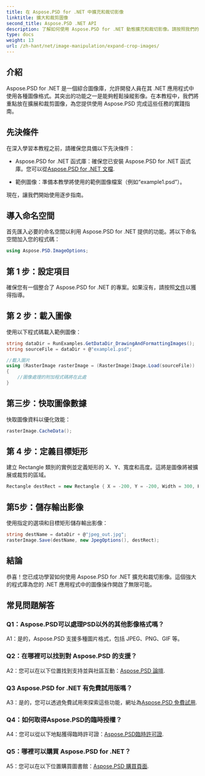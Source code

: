 ```yaml
---
title: 在 Aspose.PSD for .NET 中擴充和裁切影像
linktitle: 擴大和裁剪圖像
second_title: Aspose.PSD .NET API
description: 了解如何使用 Aspose.PSD for .NET 動態擴充和裁切影像。請按照我們的逐步指南進行無縫影像處理。
type: docs
weight: 13
url: /zh-hant/net/image-manipulation/expand-crop-images/
---
```

## 介紹

Aspose.PSD for .NET 是一個綜合圖像庫，允許開發人員在其 .NET 應用程式中使用各種圖像格式。其突出的功能之一是能夠輕鬆操縱影像。在本教程中，我們將重點放在擴展和裁剪圖像，為您提供使用 Aspose.PSD 完成這些任務的實踐指南。

## 先決條件

在深入學習本教程之前，請確保您具備以下先決條件：

-  Aspose.PSD for .NET 函式庫：確保您已安裝 Aspose.PSD for .NET 函式庫。您可以從[Aspose.PSD for .NET 文檔](https://reference.aspose.com/psd/net/).

- 範例圖像：準備本教學將使用的範例圖像檔案（例如“example1.psd”）。

現在，讓我們開始使用逐步指南。

## 導入命名空間

首先匯入必要的命名空間以利用 Aspose.PSD for .NET 提供的功能。將以下命名空間加入您的程式碼：

```csharp
using Aspose.PSD.ImageOptions;
```

## 第 1 步：設定項目

確保您有一個整合了 Aspose.PSD for .NET 的專案。如果沒有，請按照[文件](https://reference.aspose.com/psd/net/)以獲得指導。

## 第 2 步：載入圖像

使用以下程式碼載入範例圖像：

```csharp
string dataDir = RunExamples.GetDataDir_DrawingAndFormattingImages();
string sourceFile = dataDir + @"example1.psd";

//載入圖片
using (RasterImage rasterImage = (RasterImage)Image.Load(sourceFile))
{
    //圖像處理的附加程式碼將在此處
}
```

## 第三步：快取圖像數據

快取圖像資料以優化效能：

```csharp
rasterImage.CacheData();
```

## 第 4 步：定義目標矩形

建立 Rectangle 類別的實例並定義矩形的 X、Y、寬度和高度。這將是圖像將被擴展或裁剪的區域。

```csharp
Rectangle destRect = new Rectangle { X = -200, Y = -200, Width = 300, Height = 300 };
```

## 第5步：儲存輸出影像

使用指定的選項和目標矩形儲存輸出影像：

```csharp
string destName = dataDir + @"jpeg_out.jpg";
rasterImage.Save(destName, new JpegOptions(), destRect);
```

## 結論

恭喜！您已成功學習如何使用 Aspose.PSD for .NET 擴充和裁切影像。這個強大的程式庫為您的 .NET 應用程式中的圖像操作開啟了無限可能。

## 常見問題解答

### Q1：Aspose.PSD可以處理PSD以外的其他影像格式嗎？

A1：是的，Aspose.PSD 支援多種圖片格式，包括 JPEG、PNG、GIF 等。

### Q2：在哪裡可以找到對 Aspose.PSD 的支援？

 A2：您可以在以下位置找到支持並與社區互動：[Aspose.PSD 論壇](https://forum.aspose.com/c/psd/34).

### Q3 Aspose.PSD for .NET 有免費試用版嗎？

 A3：是的，您可以透過免費試用來探索這些功能，網址為[Aspose.PSD 免費試用](https://releases.aspose.com/).

### Q4：如何取得Aspose.PSD的臨時授權？

A4：您可以從以下地點獲得臨時許可證：[Aspose.PSD臨時許可證](https://purchase.aspose.com/temporary-license/).

### Q5：哪裡可以購買 Aspose.PSD for .NET？

 A5：您可以在以下位置購買圖書館：[Aspose.PSD 購買頁面](https://purchase.aspose.com/buy).